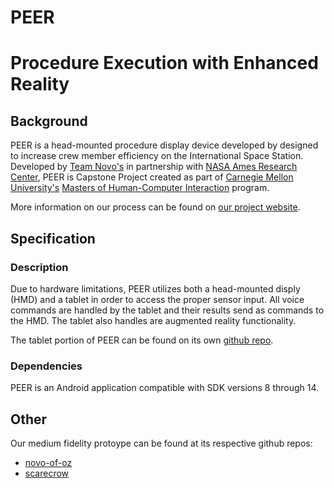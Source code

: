 # PEER

**P**rocedure **E**xecution with **E**nhanced **R**eality
========

## Background

PEER is a head-mounted procedure display device developed by designed to increase crew member efficiency on the International Space Station.
Developed by [Team Novo's](http://www.teamnovo.com) in partnership with [NASA Ames Research Center](http://www.nasa.gov/centers/ames/home/index.html#.UgE-cZLVCSo), 
PEER is Capstone Project created as part of [Carnegie Mellon University's](http://www.cmu.edu/index.shtml) [Masters of Human-Computer Interaction](http://www.hcii.cmu.edu/) program.

More information on our process can be found on [our project website](http://www.teamnovo.com).


## Specification


### Description

Due to hardware limitations, PEER utilizes both a head-mounted disply (HMD) and a tablet in order to access the proper sensor input.  All voice commands are handled by the tablet 
and their results send as commands to the HMD.  The tablet also handles are augmented reality functionality.

The tablet portion of PEER can be found on its own [github repo](http://www.github.com/gordonsliu/ARbra).


### Dependencies

PEER is an Android application compatible with SDK versions 8 through 14.


## Other

Our medium fidelity protoype can be found at its respective github repos:

* [novo-of-oz](http://www.github.com/cmuellerrr/novo-of-oz)
* [scarecrow](http://www.github.com/cmuellerrr/scarecrow)